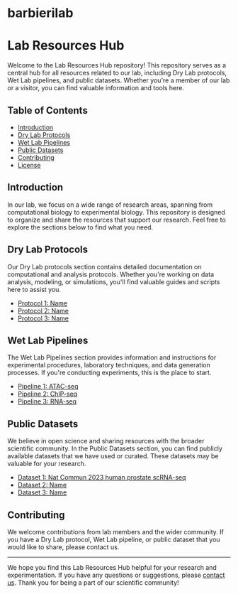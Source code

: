 # barbierilab

# Lab Resources Hub

Welcome to the Lab Resources Hub repository! This repository serves as a central hub for all resources related to our lab, including Dry Lab protocols, Wet Lab pipelines, and public datasets. Whether you're a member of our lab or a visitor, you can find valuable information and tools here.

## Table of Contents

- [Introduction](#introduction)
- [Dry Lab Protocols](#dry-lab-protocols)
- [Wet Lab Pipelines](#wet-lab-pipelines)
- [Public Datasets](#public-datasets)
- [Contributing](#contributing)
- [License](#license)

## Introduction

In our lab, we focus on a wide range of research areas, spanning from computational biology to experimental biology. This repository is designed to organize and share the resources that support our research. Feel free to explore the sections below to find what you need.

## Dry Lab Protocols

Our Dry Lab protocols section contains detailed documentation on computational and analysis protocols. Whether you're working on data analysis, modeling, or simulations, you'll find valuable guides and scripts here to assist you.

- [Protocol 1: Name](./protocol1.md)
- [Protocol 2: Name](./protocol2.md)
- [Protocol 3: Name](./protocol3.md)

## Wet Lab Pipelines

The Wet Lab Pipelines section provides information and instructions for experimental procedures, laboratory techniques, and data generation processes. If you're conducting experiments, this is the place to start.

- [Pipeline 1: ATAC-seq](./ATAC-seq.md)
- [Pipeline 2: ChIP-seq](./ChIP-seq.md)
- [Pipeline 3: RNA-seq](./RNA-seq.md)

## Public Datasets

We believe in open science and sharing resources with the broader scientific community. In the Public Datasets section, you can find publicly available datasets that we have used or curated. These datasets may be valuable for your research.

- [Dataset 1: Nat Commun 2023 human prostate scRNA-seq](https://github.com/shenglinmei/ProstateCancerAnalysis)
- [Dataset 2: Name](./public-datasets/dataset2.md)
- [Dataset 3: Name](./public-datasets/dataset3.md)

## Contributing

We welcome contributions from lab members and the wider community. If you have a Dry Lab protocol, Wet Lab pipeline, or public dataset that you would like to share, please contact us.


---

We hope you find this Lab Resources Hub helpful for your research and experimentation. If you have any questions or suggestions, please [contact us](mailto:xuc4002@med.cornell.edu). Thank you for being a part of our scientific community!
